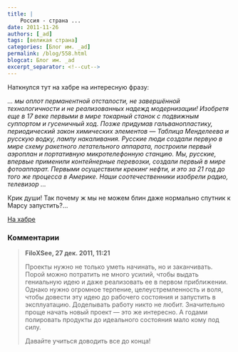```yaml
---
title: |
    Россия - страна ...
date: 2011-11-26
authors: [_ad]
tags: [великая страна]
categories: [Блог им. _ad]
permalink: /blog/558.html
blogcat: Блог им. _ad
excerpt_separator: <!--cut-->
---
```


Наткнулся тут на хабре на интересную фразу:

_... мы оплот перманентной отсталости, не завершённой технологичности и не реализованных надежд модернизации! Изобретя еще в 17 веке первыми в мире токарный станок с подвижным суппортом и гусеничный ход. Позже придумав гальванопластику, периодический закон химических элементов — Таблица Менделеева и русскую водку, лампу накаливания. Русские люди создали первую в мире схему ракетного летательного аппарата, построили первый аэроплан и портативную микротелефонную станцию. Мы, русские, впервые применили контейнерные перевозки, создали первый в мире фотоаппарат. Первыми осуществили крекинг нефти, и это за 21 год до того же процесса в Америке. Наши соотечественники изобрели радио, телевизор ..._

Крик души! Так почему ж мы не можем блин даже нормально спутник к Марсу запустить?...

<!--cut-->

[На хабре](http://habrahabr.ru/blogs/mobiledev/132951/)

### Комментарии

>**FiloXSee, 27 дек. 2011, 11:21**
>
>Проекты нужно не только уметь начинать, но и заканчивать. Порой можно потратить не много усилий, чтобы выдать гениальную идею и даже реализовать ее в первом приближении. Однако нужно огромное терпение, целеустремленность и воля, чтобы довести эту идею до рабочего состояния и запустить в эксплуатацию. Доделывать работу никто не любит. Значительно проще начать новый проект — это же интересно. А годами полировать продукты до идеального состояния мало кому под силу.
>
>Давайте учиться доводить все до конца!
